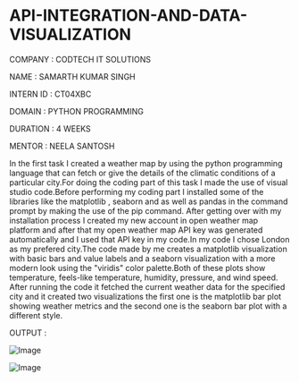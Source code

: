 # API-INTEGRATION-AND-DATA-VISUALIZATION

COMPANY : CODTECH IT SOLUTIONS

NAME : SAMARTH KUMAR SINGH

INTERN ID : CT04XBC

DOMAIN : PYTHON PROGRAMMING

DURATION : 4 WEEKS

MENTOR : NEELA SANTOSH

In the first task I created a weather map by using the python programming language that can fetch or give the details of the climatic conditions of a particular city.For doing the coding part of this task I made the use of visual studio code.Before performing my coding part I installed some of the libraries like the matplotlib , seaborn and as well as pandas in the command prompt by making the use of the pip command. After getting over with my installation process I created my new account in open weather map platform and after that my open weather map API key was generated automatically and I used that API key in my code.In my code I chose London as my prefered city.The code made by me creates a matplotlib visualization with basic bars and value labels and a seaborn visualization with a more modern look using the "viridis" color palette.Both of these plots show temperature, feels-like temperature, humidity, pressure, and wind speed. After running the code it fetched the current weather data for the specified city and it created two visualizations the first one is the matplotlib bar plot showing weather metrics and the second one is the seaborn bar plot with a different style. 

OUTPUT :

 ![Image](https://github.com/user-attachments/assets/89420311-e2be-41cf-8281-0feb6127723c)


![Image](https://github.com/user-attachments/assets/34012752-afa0-47a1-adf4-6187287f7f0c)



